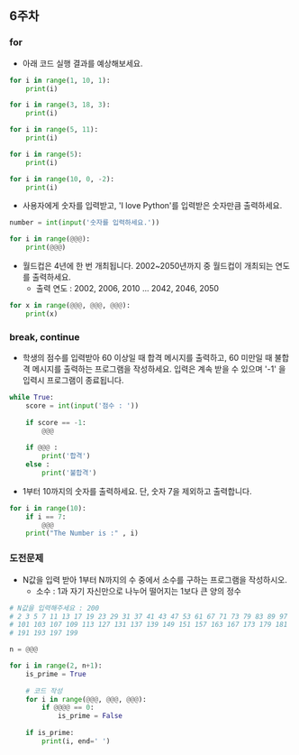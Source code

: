 ## 6주차


### for
- 아래 코드 실행 결과를 예상해보세요.
```python
for i in range(1, 10, 1):
    print(i)
```
```python
for i in range(3, 18, 3):
    print(i)
```
```python
for i in range(5, 11):
    print(i)
```
```python
for i in range(5):
    print(i)
```
```python
for i in range(10, 0, -2):
    print(i)
```

- 사용자에게 숫자를 입력받고, 'I love Python'를 입력받은 숫자만큼 출력하세요.

```python
number = int(input('숫자를 입력하세요.'))

for i in range(@@@):
    print(@@@)
```

- 월드컵은 4년에 한 번 개최됩니다. 2002~2050년까지 중 월드컵이 개최되는 연도를 출력하세요.
  - 출력 연도 : 2002, 2006, 2010 ... 2042, 2046, 2050

```python
for x in range(@@@, @@@, @@@):
    print(x)
```

### break, continue
- 학생의 점수를 입력받아 60 이상일 때 합격 메시지를 출력하고, 60 미만일 때 불합격 메시지를 출력하는 프로그램을 작성하세요. 입력은 계속 받을 수 있으며 '-1' 을 입력시 프로그램이 종료됩니다.

```python
while True:
    score = int(input('점수 : '))
    
    if score == -1:
        @@@
    
    if @@@ :
        print('합격')
    else :
        print('불합격')
```

- 1부터 10까지의 숫자를 출력하세요. 단, 숫자 7을 제외하고 출력합니다.

```python
for i in range(10):    
    if i == 7:
        @@@ 
    print("The Number is :" , i)
```


### 도전문제
- N값을 입력 받아 1부터 N까지의 수 중에서 소수를 구하는 프로그램을 작성하시오.
  - 소수 : 1과 자기 자신만으로 나누어 떨어지는 1보다 큰 양의 정수

```python
# N값을 입력해주세요 : 200
# 2 3 5 7 11 13 17 19 23 29 31 37 41 43 47 53 61 67 71 73 79 83 89 97
# 101 103 107 109 113 127 131 137 139 149 151 157 163 167 173 179 181
# 191 193 197 199

n = @@@

for i in range(2, n+1):
    is_prime = True
    
    # 코드 작성
    for i in range(@@@, @@@, @@@):
        if @@@@ == 0:
            is_prime = False
    
    if is_prime:
        print(i, end=' ')
```
